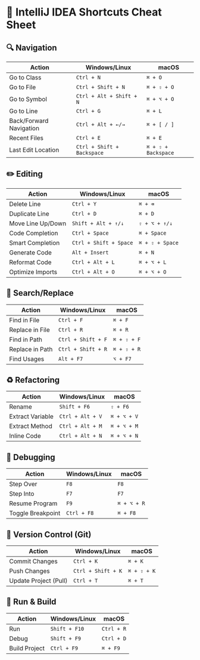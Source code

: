 # 🚀 IntelliJ IDEA Shortcuts Cheat Sheet

## 🔍 Navigation
| Action                     | Windows/Linux       | macOS              |
|----------------------------|--------------------|--------------------|
| Go to Class                 | `Ctrl + N`         | `⌘ + O`           |
| Go to File                  | `Ctrl + Shift + N` | `⌘ + ⇧ + O`       |
| Go to Symbol                | `Ctrl + Alt + Shift + N` | `⌘ + ⌥ + O` |
| Go to Line                  | `Ctrl + G`         | `⌘ + L`           |
| Back/Forward Navigation     | `Ctrl + Alt + ←/→` | `⌘ + [ / ]`       |
| Recent Files                | `Ctrl + E`         | `⌘ + E`           |
| Last Edit Location          | `Ctrl + Shift + Backspace` | `⌘ + ⇧ + Backspace` |

## ✏️ Editing
| Action                     | Windows/Linux      | macOS              |
|----------------------------|--------------------|--------------------|
| Delete Line                 | `Ctrl + Y`         | `⌘ + ⌫`           |
| Duplicate Line              | `Ctrl + D`         | `⌘ + D`           |
| Move Line Up/Down           | `Shift + Alt + ↑/↓`| `⇧ + ⌥ + ↑/↓`     |
| Code Completion             | `Ctrl + Space`     | `⌘ + Space`       |
| Smart Completion            | `Ctrl + Shift + Space` | `⌘ + ⇧ + Space` |
| Generate Code               | `Alt + Insert`     | `⌘ + N`           |
| Reformat Code               | `Ctrl + Alt + L`   | `⌘ + ⌥ + L`       |
| Optimize Imports            | `Ctrl + Alt + O`   | `⌘ + ⌥ + O`       |

## 🔎 Search/Replace
| Action                     | Windows/Linux      | macOS              |
|----------------------------|--------------------|--------------------|
| Find in File               | `Ctrl + F`         | `⌘ + F`           |
| Replace in File            | `Ctrl + R`         | `⌘ + R`           |
| Find in Path               | `Ctrl + Shift + F` | `⌘ + ⇧ + F`       |
| Replace in Path            | `Ctrl + Shift + R` | `⌘ + ⇧ + R`       |
| Find Usages                | `Alt + F7`         | `⌥ + F7`          |

## ♻️ Refactoring
| Action                     | Windows/Linux      | macOS              |
|----------------------------|--------------------|--------------------|
| Rename                     | `Shift + F6`       | `⇧ + F6`          |
| Extract Variable           | `Ctrl + Alt + V`   | `⌘ + ⌥ + V`       |
| Extract Method             | `Ctrl + Alt + M`   | `⌘ + ⌥ + M`       |
| Inline Code                | `Ctrl + Alt + N`   | `⌘ + ⌥ + N`       |

## 🐞 Debugging
| Action                     | Windows/Linux      | macOS              |
|----------------------------|--------------------|--------------------|
| Step Over                  | `F8`               | `F8`              |
| Step Into                  | `F7`               | `F7`              |
| Resume Program             | `F9`               | `⌘ + ⌥ + R`       |
| Toggle Breakpoint          | `Ctrl + F8`        | `⌘ + F8`          |

## 🔄 Version Control (Git)
| Action                     | Windows/Linux      | macOS              |
|----------------------------|--------------------|--------------------|
| Commit Changes             | `Ctrl + K`         | `⌘ + K`           |
| Push Changes               | `Ctrl + Shift + K` | `⌘ + ⇧ + K`       |
| Update Project (Pull)      | `Ctrl + T`         | `⌘ + T`           |

## 🏃 Run & Build
| Action                     | Windows/Linux      | macOS              |
|----------------------------|--------------------|--------------------|
| Run                        | `Shift + F10`      | `Ctrl + R`        |
| Debug                      | `Shift + F9`       | `Ctrl + D`        |
| Build Project              | `Ctrl + F9`        | `⌘ + F9`          |
